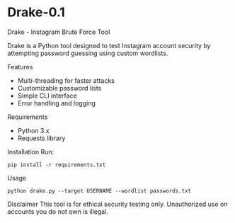 # Drake-0.1
Drake - Instagram Brute Force Tool

Drake is a Python tool designed to test Instagram account security by attempting password guessing using custom wordlists.

Features
- Multi-threading for faster attacks
- Customizable password lists
- Simple CLI interface
- Error handling and logging

Requirements
- Python 3.x
- Requests library

Installation
Run:
```
pip install -r requirements.txt
```

Usage
```
python drake.py --target USERNAME --wordlist passwords.txt
```

Disclaimer
This tool is for ethical security testing only. Unauthorized use on accounts you do not own is illegal.
